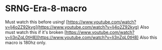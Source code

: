 # SRNG-Era-8-macro
Must watch this before using! [https://www.youtube.com/watch?v=lj4o2Z92kvg](https://www.youtube.com/watch?v=lj4o2Z92kvg)
Also must watch this if it's broken [https://www.youtube.com/watch?v=Ii3nZqL0tH8](https://www.youtube.com/watch?v=Ii3nZqL0tH8)
Also this macro is 180hz only.
